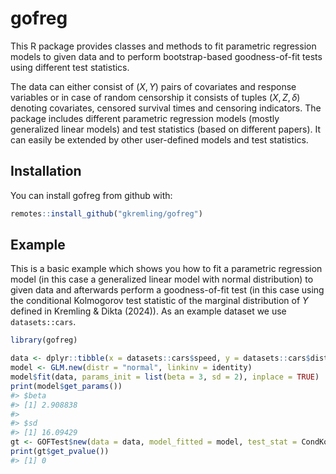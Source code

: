 
<!-- README.md is generated from README.Rmd. Please edit that file -->

# gofreg

This R package provides classes and methods to fit parametric regression
models to given data and to perform bootstrap-based goodness-of-fit
tests using different test statistics.

The data can either consist of $(X,Y)$ pairs of covariates and response
variables or in case of random censorship it consists of tuples
$(X, Z, \delta)$ denoting covariates, censored survival times and
censoring indicators. The package includes different parametric
regression models (mostly generalized linear models) and test statistics
(based on different papers). It can easily be extended by other
user-defined models and test statistics.

## Installation

You can install gofreg from github with:

``` r
remotes::install_github("gkremling/gofreg")
```

## Example

This is a basic example which shows you how to fit a parametric
regression model (in this case a generalized linear model with normal
distribution) to given data and afterwards perform a goodness-of-fit
test (in this case using the conditional Kolmogorov test statistic of
the marginal distribution of $Y$ defined in Kremling & Dikta (2024)). As
an example dataset we use `datasets::cars`.

``` r
library(gofreg)

data <- dplyr::tibble(x = datasets::cars$speed, y = datasets::cars$dist)
model <- GLM.new(distr = "normal", linkinv = identity)
model$fit(data, params_init = list(beta = 3, sd = 2), inplace = TRUE)
print(model$get_params())
#> $beta
#> [1] 2.908838
#> 
#> $sd
#> [1] 16.09429
gt <- GOFTest$new(data = data, model_fitted = model, test_stat = CondKolmY$new(), nboot = 100)
print(gt$get_pvalue())
#> [1] 0
```
